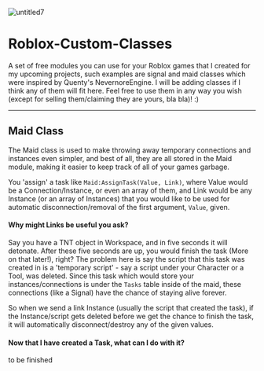 ![untitled7](https://user-images.githubusercontent.com/79227558/110228007-36520700-7ec3-11eb-9989-23bf556f1e25.png)


# Roblox-Custom-Classes
A set of free modules you can use for your Roblox games that I created for my upcoming projects, such examples are signal and maid classes which were inspired by Quenty's NevernoreEngine.
I will be adding classes if I think any of them will fit here. Feel free to use them in any way you wish (except for selling them/claiming they are yours, bla bla)! :)

---

## Maid Class

The Maid class is used to make throwing away temporary connections and instances even simpler, and best of all, they are all stored in the Maid module, making it easier to keep track of all of your games garbage.

You 'assign' a task like `Maid:AssignTask(Value, Link)`, where Value would be a Connection/Instance, or even an array of them, and Link would be any Instance (or an array of Instances) that you would like to be used for automatic disconnection/removal of the first argument, `Value`, given.

#### Why might Links be useful you ask?
Say you have a TNT object in Workspace, and in five seconds it will detonate. After these five seconds are up, you would finish the task (More on that later!), right?
The problem here is say the script that this task was created in is a 'temporary script' - say a script under your Character or a Tool, was deleted. Since this task which would store your instances/connections is under the `Tasks` table inside of the maid, these connections (like a Signal) have the chance of staying alive forever.

So when we send a link Instance (usually the script that created the task), if the Instance/script gets deleted before we get the chance to finish the task, it will automatically disconnect/destroy any of the given values.

#### Now that I have created a Task, what can I do with it?

to be finished

